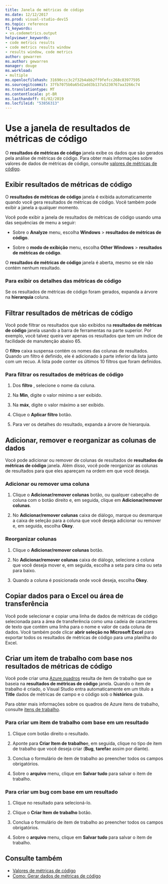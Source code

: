 ```yaml
---
title: Janela de métricas de código
ms.date: 12/12/2017
ms.prod: visual-studio-dev15
ms.topic: reference
f1_keywords:
- vs.codemetrics.output
helpviewer_keywords:
- code metrics results
- code metrics results window
- results window, code metrics
author: gewarren
ms.author: gewarren
manager: douge
ms.workload:
- multiple
ms.openlocfilehash: 31690ccc3c2f32b4abb2ff9fefcc268c83977595
ms.sourcegitcommit: 37fb7075b0a65d2add3b137a5230767aa3266c74
ms.translationtype: MT
ms.contentlocale: pt-BR
ms.lasthandoff: 01/02/2019
ms.locfileid: "53856313"
---
```

# <a name="use-the-code-metrics-results-window"></a>Use a janela de resultados de métricas de código

O **resultados de métricas de código** janela exibe os dados que são gerados pela análise de métricas de código. Para obter mais informações sobre valores de dados de métricas de código, consulte [valores de métricas de código](../code-quality/code-metrics-values.md).

## <a name="display-code-metrics-results"></a>Exibir resultados de métricas de código

O **resultados de métricas de código** janela é exibida automaticamente quando você gera resultados de métricas de código. Você também pode exibir a janela a qualquer momento.

Você pode exibir a janela de resultados de métricas de código usando uma das sequências de menu a seguir:

- Sobre o **Analyze** menu, escolha **Windows** > **resultados de métricas de código**.

- Sobre o **modo de exibição** menu, escolha **Other Windows** > **resultados de métricas de código**.

O **resultados de métricas de código** janela é aberta, mesmo se ele não contém nenhum resultado.

### <a name="to-view-code-metrics-details"></a>Para exibir os detalhes das métricas de código

Se os resultados de métricas de código foram gerados, expanda a árvore na **hierarquia** coluna.

## <a name="filter-code-metrics-results"></a>Filtrar resultados de métricas de código

Você pode filtrar os resultados que são exibidos na **resultados de métricas de código** janela usando a barra de ferramentas na parte superior. Por exemplo, você talvez queira ver apenas os resultados que tem um índice de facilidade de manutenção abaixo 65.

O **filtro** caixa suspensa contém os nomes das colunas de resultados. Quando um filtro é definido, ele é adicionado à parte inferior da lista junto com um recuo. A lista pode conter os últimos 10 filtros que foram definidos.

### <a name="to-filter-the-code-metrics-results"></a>Para filtrar os resultados de métricas de código

1.  Dos **filtro** , selecione o nome da coluna.

2.  Na **Min**, digite o valor mínimo a ser exibido.

3.  Na **máx**, digite o valor máximo a ser exibido.

4.  Clique o **Aplicar filtro** botão.

5.  Para ver os detalhes do resultado, expanda a árvore de hierarquia.

## <a name="add-remove-and-rearrange-data-columns"></a>Adicionar, remover e reorganizar as colunas de dados

Você pode adicionar ou remover de colunas de resultados de **resultados de métricas de código** janela. Além disso, você pode reorganizar as colunas de resultados para que eles apareçam na ordem em que você deseja.

### <a name="add-or-remove-a-column"></a>Adicionar ou remover uma coluna

1. Clique o **Adicionar/remover colunas** botão, ou qualquer cabeçalho de coluna com o botão direito e, em seguida, clique em **Adicionar/remover colunas**.

1. No **Adicionar/remover colunas** caixa de diálogo, marque ou desmarque a caixa de seleção para a coluna que você deseja adicionar ou remover e, em seguida, escolha **Okey**.

### <a name="rearrange-columns"></a>Reorganizar colunas

1. Clique o **Adicionar/remover colunas** botão.

1. No **Adicionar/remover colunas** caixa de diálogo, selecione a coluna que você deseja mover e, em seguida, escolha a seta para cima ou seta para baixo.

1. Quando a coluna é posicionada onde você deseja, escolha **Okey**.

## <a name="copy-data-to-the-clipboard-or-excel"></a>Copiar dados para o Excel ou área de transferência

Você pode selecionar e copiar uma linha de dados de métricas de código selecionada para a área de transferência como uma cadeia de caracteres de texto que contém uma linha para o nome e valor de cada coluna de dados. Você também pode clicar **abrir seleção no Microsoft Excel** para exportar todos os resultados de métricas de código para uma planilha do Excel.

## <a name="create-a-work-item-based-on-code-metric-results"></a>Criar um item de trabalho com base nos resultados de métricas de código

Você pode criar uma [Azure quadros](/azure/devops/boards/index?view=vsts) resulta de item de trabalho que se baseia na **resultados de métricas de código** janela. Quando o item de trabalho é criado, o Visual Studio entra automaticamente em um título a **Title** dados de métricas de campo e o código sob o **histórico** guia.

Para obter mais informações sobre os quadros de Azure itens de trabalho, consulte [itens de trabalho](/azure/devops/boards/work-items/index?view=vsts).

### <a name="to-create-a-work-item-based-on-a-result"></a>Para criar um item de trabalho com base em um resultado

1.  Clique com botão direito o resultado.

2.  Aponte para **Criar Item de trabalho**e, em seguida, clique no tipo de item de trabalho que você deseja criar (**Bug**, **tarefa**e assim por diante).

3.  Conclua o formulário de item de trabalho ao preencher todos os campos obrigatórios.

4.  Sobre o **arquivo** menu, clique em **Salvar tudo** para salvar o item de trabalho.

### <a name="to-create-a-bug-based-on-a-result"></a>Para criar um bug com base em um resultado

1.  Clique no resultado para selecioná-lo.

2.  Clique o **Criar Item de trabalho** botão.

3.  Conclua o formulário de item de trabalho ao preencher todos os campos obrigatórios.

4.  Sobre o **arquivo** menu, clique em **Salvar tudo** para salvar o item de trabalho.

## <a name="see-also"></a>Consulte também

- [Valores de métricas de código](../code-quality/code-metrics-values.md)
- [Como: Gerar dados de métricas de código](../code-quality/how-to-generate-code-metrics-data.md)
